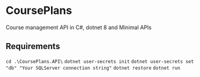 # CoursePlans

Course management API in C#, dotnet 8 and Minimal APIs

## Requirements

`cd .\CoursePlans.API\`
`dotnet user-secrets init`
`dotnet user-secrets set "db" "Your SQLServer connection string"`
`dotnet restore`
`dotnet run`
